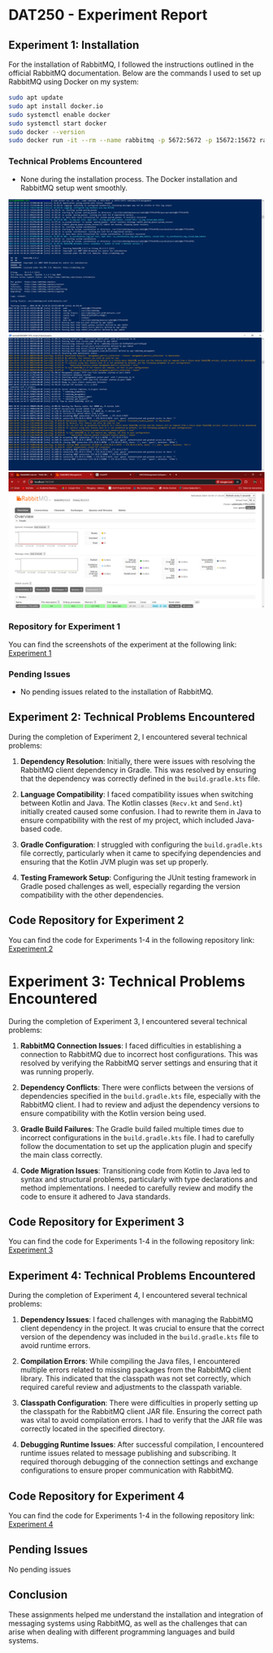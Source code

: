 # DAT250 - Experiment Report

## Experiment 1: Installation

For the installation of RabbitMQ, I followed the instructions outlined in the official RabbitMQ documentation. Below are the commands I used to set up RabbitMQ using Docker on my system:

```bash
sudo apt update
sudo apt install docker.io
sudo systemctl enable docker
sudo systemctl start docker
sudo docker --version
sudo docker run -it --rm --name rabbitmq -p 5672:5672 -p 15672:15672 rabbitmq:4.0-management
```

### Technical Problems Encountered
- None during the installation process. The Docker installation and RabbitMQ setup went smoothly.

![Screenshot_1](https://github.com/CarlosFdez04/DAT250/blob/main/Assignment%206/Experiment_1/Screenshot3_Experiment_1.png)
![Screenshot_2](https://github.com/CarlosFdez04/DAT250/blob/main/Assignment%206/Experiment_1/Screenshot2_Experiment_1.png)
![Screenshot_3](https://github.com/CarlosFdez04/DAT250/blob/main/Assignment%206/Experiment_1/Screenshot_Experiment_1.png)

### Repository for Experiment 1
You can find the screenshots of the experiment at the following link: [Experiment 1](https://github.com/CarlosFdez04/DAT250/tree/main/Assignment%206/Experiment_1)

### Pending Issues
- No pending issues related to the installation of RabbitMQ.


## Experiment 2: Technical Problems Encountered

During the completion of Experiment 2, I encountered several technical problems:

1. **Dependency Resolution**: Initially, there were issues with resolving the RabbitMQ client dependency in Gradle. This was resolved by ensuring that the dependency was correctly defined in the `build.gradle.kts` file.

2. **Language Compatibility**: I faced compatibility issues when switching between Kotlin and Java. The Kotlin classes (`Recv.kt` and `Send.kt`) initially created caused some confusion. I had to rewrite them in Java to ensure compatibility with the rest of my project, which included Java-based code.

3. **Gradle Configuration**: I struggled with configuring the `build.gradle.kts` file correctly, particularly when it came to specifying dependencies and ensuring that the Kotlin JVM plugin was set up properly. 

4. **Testing Framework Setup**: Configuring the JUnit testing framework in Gradle posed challenges as well, especially regarding the version compatibility with the other dependencies.

## Code Repository for Experiment 2

You can find the code for Experiments 1-4 in the following repository link:
[Experiment 2](https://github.com/CarlosFdez04/DAT250/tree/main/Assignment%206/Experiment_2/Assignment_6)

# Experiment 3: Technical Problems Encountered

During the completion of Experiment 3, I encountered several technical problems:

1. **RabbitMQ Connection Issues**: I faced difficulties in establishing a connection to RabbitMQ due to incorrect host configurations. This was resolved by verifying the RabbitMQ server settings and ensuring that it was running properly.

2. **Dependency Conflicts**: There were conflicts between the versions of dependencies specified in the `build.gradle.kts` file, especially with the RabbitMQ client. I had to review and adjust the dependency versions to ensure compatibility with the Kotlin version being used.

3. **Gradle Build Failures**: The Gradle build failed multiple times due to incorrect configurations in the `build.gradle.kts` file. I had to carefully follow the documentation to set up the application plugin and specify the main class correctly.

4. **Code Migration Issues**: Transitioning code from Kotlin to Java led to syntax and structural problems, particularly with type declarations and method implementations. I needed to carefully review and modify the code to ensure it adhered to Java standards.

## Code Repository for Experiment 3

You can find the code for Experiments 1-4 in the following repository link:
[Experiment 3](https://github.com/CarlosFdez04/DAT250/tree/main/Assignment%206/Experiment_3/Assignment_6)



## Experiment 4: Technical Problems Encountered

During the completion of Experiment 4, I encountered several technical problems:

1. **Dependency Issues**: I faced challenges with managing the RabbitMQ client dependency in the project. It was crucial to ensure that the correct version of the dependency was included in the `build.gradle.kts` file to avoid runtime errors.

2. **Compilation Errors**: While compiling the Java files, I encountered multiple errors related to missing packages from the RabbitMQ client library. This indicated that the classpath was not set correctly, which required careful review and adjustments to the classpath variable.

3. **Classpath Configuration**: There were difficulties in properly setting up the classpath for the RabbitMQ client JAR file. Ensuring the correct path was vital to avoid compilation errors. I had to verify that the JAR file was correctly located in the specified directory.

4. **Debugging Runtime Issues**: After successful compilation, I encountered runtime issues related to message publishing and subscribing. It required thorough debugging of the connection settings and exchange configurations to ensure proper communication with RabbitMQ.

## Code Repository for Experiment 4

You can find the code for Experiments 1-4 in the following repository link:
[Experiment 4](https://github.com/CarlosFdez04/DAT250/tree/main/Assignment%206/Experiment_4/Assignment_6)

## Pending Issues

No pending issues

## Conclusion

These assignments helped me understand the installation and integration of messaging systems using RabbitMQ, as well as the challenges that can arise when dealing with different programming languages and build systems.
